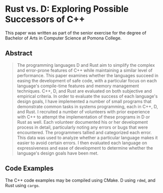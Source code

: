 # Rust vs. D: Exploring Possible Successors of C++

This paper was written as part of the senior exercise for the degree of Bachelor
of Arts in Computer Science at Pomona College.

## Abstract

> The programming languages D and Rust aim to simplify the complex and
> error-prone features of C++ while maintaining a similar level of performance.
> This paper examines whether the languages succeed in easing the development of
> safe code, with a particular focus on each language's compile-time features
> and memory management techniques. C++, D, and Rust are evaluated on both
> subjective and empirical criteria. In order to evaluate the success of each
> language's design goals, I have implemented a number of small programs that
> demonstrate common tasks in systems programming, each in C++, D, and Rust. I
> recruited a number of volunteers with prior experience with C++ to attempt the
> implementation of these programs in D or Rust as well. Each volunteer
> documented his or her development process in detail, particularly noting any
> errors or bugs that were encountered. The programmers tallied and categorized
> each error. This data was used to analyze whether a particular language makes
> it easier to avoid certain errors. I then evaluated each language on
> expressiveness and ease of development to determine whether the language's
> design goals have been met.

## Code Examples

The C++ code examples may be compiled using CMake. D using `rdmd`, and Rust using
`cargo`.
